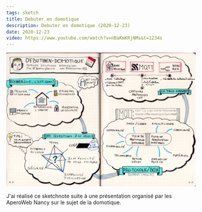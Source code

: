 ```yaml
---
tags: sketch
title: Debuter en domotique
description: Debuter en domotique (2020-12-23)
date: 2020-12-23
video: https://www.youtube.com/watch?v=nBaKmKRjNMs&t=1234s
---
```


![](34_Debuter-en-domotique_2020-12-23.jpg) 

<p>
    J'ai réalisé ce sketchnote suite à une présentation organisé par les AperoWeb Nancy
    sur le sujet de la domotique.
</p>